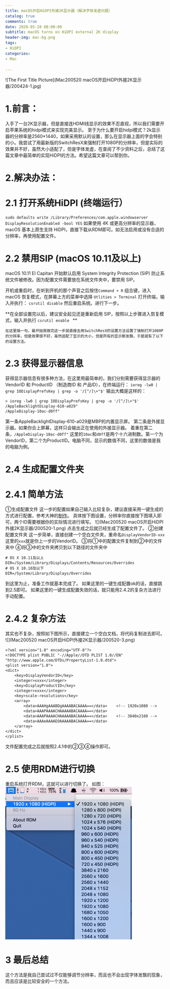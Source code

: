 ```yaml
---
title: macOS开启HiDPI外接2K显示器（解决字体发虚问题）
catalog: true
comments: true
date: 2020-05-20 08:00:00
subtitle: macOS turns on HiDPI external 2K display
header-img: mac-bg.png
tags:
- HiDPI
categories:
- Mac

---
```


![The First Title Picture](Mac200520 macOS开启HiDPI外接2K显示器/200424-1.jpg)

<!-- more -->



# 1.前言：
入手了一台2K显示器，但是直接连HDMI线显示的效果不忍直视，所以我们需要开启苹果系统的hidpi模式来实现完美显示。
至于为什么要开启hidpi模式？2k显示器的分辨率是2560*1440，如果采用默认的设置，那么在显示器上面的字会特别的小。我尝试了用最新版的SwitchResX来强制打开1080P的分辨率，但是实际的效果并不好，虽然大小适配了，但是字体发虚，在查阅了不少资料之后，总结了这篇文章中最简单的实现HiDPI的方法。希望这篇文章可以帮到你。

# 2.解决办法：

# 2.1 打开系统HiDPI (终端运行）
`sudo defaults write /Library/Preferences/com.apple.windowserver DisplayResolutionEnabled -bool YES`
如果使用 4K 或更高分辨率的显示器，macOS 基本上原生支持 HiDPI，直接下载从RDM即可。如无法启用或没有合适的分辨率，再使用配置文件。

# 2.2 禁用SIP (macOS 10.11及以上)
macOS 10.11 El Capitan 开始默认启用 System Integrity Protection (SIP) 防止系统文件被修改。因为配置文件需要放在系统文件夹中，要禁用 SIP。

开机或重启时，在听到开机的那个声音之后按住`Command + R` 组合键，进入 macOS 恢复模式，在屏幕上方的菜单中选择 `Utlities > Terminal` 打开终端，输入并执行：
`csrutil disable`
然后重启系统。进行下一步。

**在全部设置完以后，建议安全起见还是重新启用 SIP，按照以上步骤进入恢复模式，输入并执行 `csrutil enable ` **

```
在这里插一句，最开始我做完这一步就直接去用SwitchResX的设置方法设置了强制打开1080P的分辨率，但是效果很不好，虽然适配了显示的大小，但是所有的显示都发飘，于是就有了以下的设置方法。
```

# 2.3 获得显示器信息
获得显示器信息有很多种方法，在这里用最简单的，我们分别需要获得显示器的 VendorID 和 ProductID （制造商ID 和 产品ID），在终端运行：
`ioreg -lw0 | grep IODisplayPrefsKey | grep -o '/[^/]\+"$'`
输出大概是这样的：
```
> ioreg -lw0 | grep IODisplayPrefsKey | grep -o '/[^/]\+"$'
/AppleBacklightDisplay-610-a029"
/AppleDisplay-10ac-d0ff"
```
第一条AppleBacklightDisplay-610-a029是MBP的内置显示屏。
第二条是外接显示器。如果你合上屏幕，这样只会输出正在使用的外接显示器。
着重在第二条，`/AppleDisplay-10ac-d0ff"` 这里的`10ac`和`d0ff`是两个十六进制数。第一个为VendorID，第二个为ProductID。电脑不同，显示的数值不同，这里的数值是我的电脑为例。

# 2.4 生成配置文件夹
# 2.4.1 简单方法
①生成配置文件
这一步的配置如果自己输入比较复杂，建议直接采用一键生成的方式进行配置，参考大神的[制作](https://wacky.one/blog/macos-hi-dpi/#copy-conf)。
具体按下图设置，分辨率你直接按下图填入即可，两个ID需要根据你的实际情况进行填写。
![](Mac200520 macOS开启HiDPI外接2K显示器/200520-1.png)
点击生成之后就已经生成了配置文件了。
②创建配置文件夹
这一步简单，直接创建一个空白文件夹，重命名`DisplayVendorID-xxx`这里的`xxx`就是你上一步的VendorID。
③将①中的配置文件复制到②中的文件夹中
④将③中的文件夹拷贝到以下路径的文件夹中
```
# OS X 10.11及以上
DIR=/System/Library/Displays/Contents/Resources/Overrides
# OS X 10.10及以下
DIR=/System/Library/Displays/Overrides
```
到这里为止，准备工作就基本完成了。
如果这里的一键生成配置ok的话，直接跳到2.5即可。
如果这里的一键生成配置失效的话，就只能用2.4.2的复杂方法进行手动配置。

# 2.4.2 复杂方法
其实也不复杂，按照如下图所示，直接建立一个空白文档，将代码复制进去即可。
![](Mac200520 macOS开启HiDPI外接2K显示器/200520-3.png)
```
<?xml version="1.0" encoding="UTF-8"?>
<!DOCTYPE plist PUBLIC "-//Apple//DTD PLIST 1.0//EN" "http://www.apple.com/DTDs/PropertyList-1.0.dtd">
<plist version="1.0">
<dict>
    <key>DisplayVendorID</key>
    <integer>xxxx</integer>           
    <key>DisplayProductID</key>
    <integer>xxxx</integer>           
    <key>scale-resolutions</key>
    <array>
        <data>AAAHgAAABDgAAAABACAAAA==</data>    <!-- 1920x1080 -->
        <data>AAAPAAAACHAAAAABACAAAA==</data>
        <data>AAAPAAAACHAAAAABACAAAA==</data>    <!-- 3840x2160 -->
        <data>AAAeAAAAEOAAAAABACAAAA==</data>
    </array>
</dict>
</plist>
```
文件配置完成之后就按照2.4.1中的②③④操作即可。

# 2.5 使用RDM进行切换
重启系统打开RDM，这就可以进行切换了。
如图：
<img src="Mac200520 macOS开启HiDPI外接2K显示器/200520-2.png" style="zoom: 50%;" />


# 3 最后总结
这个方法是我自己尝试过不仅能够调节分辨率，而且也不会出现字体发飘的现象，而且应该是比较安全的一个方法。


